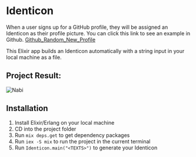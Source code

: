 # Identicon
When a user signs up for a GitHub profile, they will be assigned an Identicon as their profile picture. You can click this link to see an example in Github. 
[Github_Random_New_Profile](https://github.com/Programmer1267)

This Elixir app builds an Identicon automatically with a string input in your local machine as a file.

## Project Result: 
![Nabi](https://user-images.githubusercontent.com/35544956/196070348-432ed42c-3d9a-47fc-97f3-c882ee7731c0.png)


## Installation
1. Install Elixir/Erlang on your local machine
2. CD into the project folder
3. Run `mix deps.get` to get dependency packages
4. Run `iex -S mix` to run the project in the current terminal
5. Run `Identicon.main("<TEXTS>")` to generate your Identicon